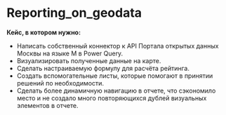 # Reporting_on_geodata 

**Кейс, в котором нужно:** 

- Написать собственный коннектор к API Портала открытых данных Москвы на языке M в Power Query.
- Визуализировать полученные данные на карте.
- Сделать настраиваемую формулу для расчёта рейтинга.
- Создать вспомогательные листы, которые помогают в принятии решений по необходимости.
- Сделать более динамичную навигацию в отчете, что сэкономило место и не создало много повторяющихся дублей визуальных элементов в отчете. 
